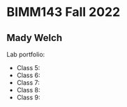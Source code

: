 # BIMM143 Fall 2022
## Mady Welch
Lab portfolio: 
- Class 5: 
- Class 6: 
- Class 7: 
- Class 8: 
- Class 9: 
